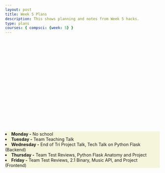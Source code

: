 ```yaml
---
layout: post
title: Week 5 Plans
description: This shows planning and notes from Week 5 hacks.
type: plans
courses: { compsci: {week: 5} }
---
```


<html>
   <head>
   </head>

   <body>
      <div style = "position:relative; left:0px; top:300px; background-color:beige;">
  <li><b>Monday -</b> No school </li>
  <li><b>Tuesday -</b> Team Teaching Talk </li>
  <li><b>Wednesday -</b> End of Tri Project Talk, Tech Talk on Python Flask (Backend) </li>
  <li><b>Thursday -</b> Team Test Reviews, Python Flask Anatomy and Project </li>
  <li><b>Friday -</b> Team Test Reviews, 2.1 Binary, Music API, and Project (Frontend) </li>
      </div>
   </body>
</html>
